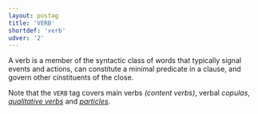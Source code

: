 ```yaml
---
layout: postag
title: 'VERB'
shortdef: 'verb'
udver: '2'
---
```


A verb is a member of the syntactic class of words that typically signal events and actions, can constitute a minimal predicate in a clause, and govern other cinstituents of the close.

Note that the `VERB` tag covers main verbs _(content verbs)_, verbal _copulas_, [_qualitative verbs_](ADJ) and [_particles_](bm-feat/VerbForm).



<!-- Interlanguage links updated Čt lis 12 09:42:58 CET 2020 -->
